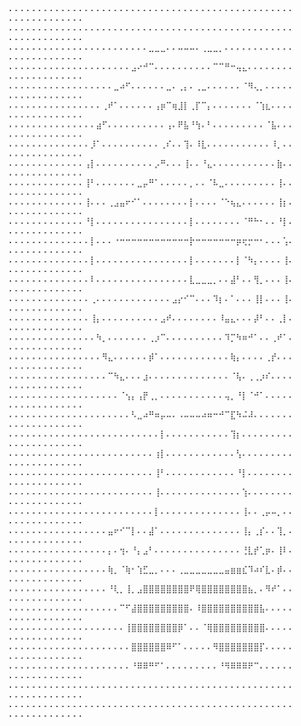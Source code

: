⠄⠄⠄⠄⠄⠄⠄⠄⠄⠄⠄⠄⠄⠄⠄⠄⠄⠄⠄⠄⠄⠄⠄⠄⠄⠄⠄⠄⠄⠄⠄⠄⠄⠄⠄⠄⠄⠄⠄⠄⠄⠄⠄⠄⠄⠄⠄⠄⠄⠄⠄⠄⠄⠄⠄⠄⠄⠄⠄⠄⠄⠄
⠄⠄⠄⠄⠄⠄⠄⠄⠄⠄⠄⠄⠄⠄⠄⠄⠄⠄⠄⠄⠄⠄⠄⠄⠄⠄⠄⠄⠄⠄⠄⠄⠄⠄⠄⠄⠄⠄⠄⠄⠄⠄⠄⠄⠄⠄⠄⠄⠄⠄⠄⠄⠄⠄⠄⠄⠄⠄⠄⠄⠄⠄
⠄⠄⠄⠄⠄⠄⠄⠄⠄⠄⠄⠄⠄⠄⠄⠄⠄⠄⠄⠄⠄⠄⠄⠄⣀⣀⣀⠄⠄⠤⠤⠤⠄⢀⣀⣀⡀⠄⠄⠄⠄⠄⠄⠄⠄⠄⠄⠄⠄⠄⠄⠄⠄⠄⠄⠄⠄⠄⠄⠄⠄⠄
⠄⠄⠄⠄⠄⠄⠄⠄⠄⠄⠄⠄⠄⠄⠄⠄⠄⠄⠄⠄⠄⣠⠔⠚⠉⠄⠄⠄⠄⠄⠄⠄⠄⠄⠄⠉⠉⠛⠒⢤⣄⠄⠄⠄⠄⠄⠄⠄⠄⠄⠄⠄⠄⠄⠄⠄⠄⠄⠄⠄⠄⠄
⠄⠄⠄⠄⠄⠄⠄⠄⠄⠄⠄⠄⠄⠄⠄⠄⠄⠄⣀⠴⠋⠄⠄⠄⠄⠄⠄⣀⠄⢀⡄⠄⢀⣀⠄⠄⠄⠄⠄⠄⠈⠻⢄⡀⠄⠄⠄⠄⠄⠄⠄⠄⠄⠄⠄⠄⠄⠄⠄⠄⠄⠄
⠄⠄⠄⠄⠄⠄⠄⠄⠄⠄⠄⠄⠄⠄⠄⠄⢀⠞⠁⠄⠄⠄⠄⠄⠄⢠⡶⠉⢶⣸⡇⢀⡏⠉⡄⠄⠄⠄⠄⠄⠄⠄⠈⢱⣆⠄⠄⠄⠄⠄⠄⠄⠄⠄⠄⠄⠄⠄⠄⠄⠄⠄
⠄⠄⠄⠄⠄⠄⠄⠄⠄⠄⠄⠄⠄⠄⠄⣴⠋⠄⠄⠄⠄⠄⠄⠄⠄⠄⠄⢠⠄⠟⣧⠘⢳⠄⠃⠄⠄⠄⠄⠄⠄⠄⠄⠄⠈⣧⠄⠄⠄⠄⠄⠄⠄⠄⠄⠄⠄⠄⠄⠄⠄⠄
⠄⠄⠄⠄⠄⠄⠄⠄⠄⠄⠄⠄⠄⠄⡸⠁⠄⠄⠄⠄⠄⠄⠄⠄⠄⠄⢀⠎⠄⠄⢹⠄⠸⣇⠄⠄⠄⠄⠄⠄⠄⠄⠄⠄⠄⠸⡀⠄⠄⠄⠄⠄⠄⠄⠄⠄⠄⠄⠄⠄⠄⠄
⠄⠄⠄⠄⠄⠄⠄⠄⠄⠄⠄⠄⠄⢠⡇⠄⠄⠄⠄⠄⠄⠄⠄⠄⠄⡠⠛⠄⠄⠄⢸⠄⠄⠘⣄⠄⠄⠄⠄⠄⠄⠄⠄⠄⠄⠄⣷⠄⠄⠄⠄⠄⠄⠄⠄⠄⠄⠄⠄⠄⠄⠄
⠄⠄⠄⠄⠄⠄⠄⠄⠄⠄⠄⠄⠄⢸⠃⠄⠄⠄⠄⠄⠄⠄⣀⡤⠛⠁⠄⠄⠄⠄⠄⡀⠄⠄⠈⠧⣀⠄⠄⠄⠄⠄⠄⠄⠄⠄⢸⠄⠄⠄⠄⠄⠄⠄⠄⠄⠄⠄⠄⠄⠄⠄
⠄⠄⠄⠄⠄⠄⠄⠄⠄⠄⠄⠄⠄⢸⠄⠄⠄⢀⣠⣤⠖⠊⠁⠄⠄⠄⠄⠄⠄⠄⠄⡇⠄⠄⠄⠄⠈⠑⢦⣄⠄⠄⠄⠄⠄⠄⢸⡆⠄⠄⠄⠄⠄⠄⠄⠄⠄⠄⠄⠄⠄⠄
⠄⠄⠄⠄⠄⠄⠄⠄⠄⠄⠄⠄⠄⠘⡇⠄⠄⠄⠄⠄⠄⠄⠄⠄⠄⠄⠄⠄⠄⠄⠄⡇⠄⠄⠄⠄⠄⠄⠄⠄⠈⠛⠓⠂⠄⠄⠘⡇⠄⠄⠄⠄⠄⠄⠄⠄⠄⠄⠄⠄⠄⠄
⠄⠄⠄⠄⠄⠄⠄⠄⠄⠄⠄⠄⠄⠄⡇⠄⠄⠄⠐⠒⠒⠒⠒⠒⠒⠒⠒⠒⠒⠒⠒⡗⠒⠒⠒⠒⠒⠒⠒⡶⢖⡒⠒⠂⠄⠄⠄⢡⠄⠄⠄⠄⠄⠄⠄⠄⠄⠄⠄⠄⠄⠄
⠄⠄⠄⠄⠄⠄⠄⠄⠄⠄⠄⠄⠄⠄⡇⠄⠄⠄⠄⠄⠄⠄⠄⠄⠄⠄⠄⠄⠄⠄⠄⡇⠄⠄⠄⠄⠄⠄⠄⡇⠈⠳⡄⠄⠄⠄⠄⢸⠄⠄⠄⠄⠄⠄⠄⠄⠄⠄⠄⠄⠄⠄
⠄⠄⠄⠄⠄⠄⠄⠄⠄⠄⠄⠄⠄⠄⠇⠄⠄⠄⠄⠄⠄⠄⠄⠄⠄⠄⠄⠄⠄⠄⠄⣇⣀⣀⣀⡀⠄⠄⣼⠃⠄⠄⢻⡀⠄⠄⠄⢸⠄⠄⠄⠄⠄⠄⠄⠄⠄⠄⠄⠄⠄⠄
⠄⠄⠄⠄⠄⠄⠄⠄⠄⠄⠄⠄⠄⠄⢀⠄⠄⠄⠄⠄⠄⠄⠄⠄⠄⠄⠄⠄⣠⡔⠊⠉⠄⠄⠄⠹⡆⠄⠁⠄⠄⠄⢸⡇⠄⠄⠄⢸⠄⠄⠄⠄⠄⠄⠄⠄⠄⠄⠄⠄⠄⠄
⠄⠄⠄⠄⠄⠄⠄⠄⠄⠄⠄⠄⠄⠄⢸⡄⠄⠄⠄⠄⠄⠄⠄⠄⠄⠄⣠⠞⠄⠄⠄⠄⠄⠄⠄⠄⠸⣤⣄⠄⠄⠄⡼⠃⠄⠄⢀⡇⠄⠄⠄⠄⠄⠄⠄⠄⠄⠄⠄⠄⠄⠄
⠄⠄⠄⠄⠄⠄⠄⠄⠄⠄⠄⠄⠄⠄⠄⠳⡀⠄⠄⠄⠄⠄⠄⠄⢀⡰⠉⠄⠄⠄⠄⠄⠄⠄⠄⠄⠄⠹⡉⠳⠶⠚⠁⠄⠄⢀⠞⠁⠄⠄⠄⠄⠄⠄⠄⠄⠄⠄⠄⠄⠄⠄
⠄⠄⠄⠄⠄⠄⠄⠄⠄⠄⠄⠄⠄⠄⠄⠄⠻⣄⠄⠄⠄⠄⠄⠄⡾⠁⠄⠄⠄⠄⠄⠄⠄⠄⠄⠄⠄⠄⢷⡄⠄⠄⠄⠄⢀⡞⠄⠄⠄⠄⠄⠄⠄⠄⠄⠄⠄⠄⠄⠄⠄⠄
⠄⠄⠄⠄⠄⠄⠄⠄⠄⠄⠄⠄⠄⠄⠄⠄⠄⠉⠳⣄⠄⠄⠄⣰⠄⠄⠄⠄⠄⠄⠄⠄⠄⠄⠄⠄⠄⠄⠈⢧⠄⢀⢀⡰⠎⠄⠄⠄⠄⠄⠄⠄⠄⠄⠄⠄⠄⠄⠄⠄⠄⠄
⠄⠄⠄⠄⠄⠄⠄⠄⠄⠄⠄⠄⠄⠄⠄⠄⠄⠄⠄⠈⢢⡄⢠⡟⢀⡀⠄⠄⠄⠄⠄⠄⠄⠄⠄⠄⠄⢤⡀⠘⡇⠈⠚⠁⠄⠄⠄⠄⠄⠄⠄⠄⠄⠄⠄⠄⠄⠄⠄⠄⠄⠄
⠄⠄⠄⠄⠄⠄⠄⠄⠄⠄⠄⠄⠄⠄⠄⠄⠄⠄⠄⠄⠄⠣⣀⠴⠛⠶⡤⠤⠄⠠⠤⠤⠤⠴⠶⠒⠚⠉⣏⠳⠬⠼⠄⠄⠄⠄⠄⠄⠄⠄⠄⠄⠄⠄⠄⠄⠄⠄⠄⠄⠄⠄
⠄⠄⠄⠄⠄⠄⠄⠄⠄⠄⠄⠄⠄⠄⠄⠄⠄⠄⠄⠄⠄⠄⠄⠄⠄⠄⡇⠄⠄⠄⠄⠄⠄⠄⠄⠄⠄⠄⢹⡆⠄⠄⠄⠄⠄⠄⠄⠄⠄⠄⠄⠄⠄⠄⠄⠄⠄⠄⠄⠄⠄⠄
⠄⠄⠄⠄⠄⠄⠄⠄⠄⠄⠄⠄⠄⠄⠄⠄⠄⠄⠄⠄⠄⠄⠄⠄⠄⢰⡇⠄⠄⠄⠄⠄⠄⠄⠄⠄⠄⠄⠄⢣⠄⠄⠄⠄⠄⠄⠄⠄⠄⠄⠄⠄⠄⠄⠄⠄⠄⠄⠄⠄⠄⠄
⠄⠄⠄⠄⠄⠄⠄⠄⠄⠄⠄⠄⠄⠄⠄⠄⠄⠄⠄⠄⠄⠄⠄⠄⠄⢸⠃⠄⠄⠄⠄⠄⠄⠄⠄⠄⠄⠄⠄⠘⡇⠄⠄⠄⠄⠄⠄⠄⠄⠄⠄⠄⠄⠄⠄⠄⠄⠄⠄⠄⠄⠄
⠄⠄⠄⠄⠄⠄⠄⠄⠄⠄⠄⠄⠄⠄⠄⠄⠄⠄⠄⠄⠄⠄⠄⠄⠄⢸⠄⠄⠄⠄⠄⠄⠄⠄⠄⠄⠄⠄⠄⠄⢱⠄⠄⠄⠄⠄⠄⠄⠄⠄⠄⠄⠄⠄⠄⠄⠄⠄⠄⠄⠄⠄
⠄⠄⠄⠄⠄⠄⠄⠄⠄⠄⠄⠄⠄⠄⠄⠄⠄⠄⠄⠄⠄⠄⠄⠄⠄⡇⠄⠄⠄⠄⠄⠄⠄⠄⠄⠄⠄⠄⠄⠄⢸⠄⠄⢀⡤⠤⡀⠄⠄⠄⠄⠄⠄⠄⠄⠄⠄⠄⠄⠄⠄⠄
⠄⠄⠄⠄⠄⠄⠄⠄⠄⠄⠄⠄⠄⠄⠄⠄⠄⣤⠖⠊⠉⡇⠄⠄⣼⠁⠄⠄⠄⠄⠄⠄⠄⠄⠄⠄⠄⠄⠄⠄⢸⡄⢀⡎⠄⠄⢹⡀⠄⠄⠄⠄⠄⠄⠄⠄⠄⠄⠄⠄⠄⠄
⠄⠄⠄⠄⠄⠄⠄⠄⠄⠄⠄⠄⠄⠄⠄⠄⠄⡄⠄⢲⠄⠘⡄⣠⠃⠄⠄⠄⠄⠄⠄⠄⠄⠄⠄⠄⠄⠄⠄⠄⢘⣇⡞⢁⡶⠄⢸⠇⠄⠄⠄⠄⠄⠄⠄⠄⠄⠄⠄⠄⠄⠄
⠄⠄⠄⠄⠄⠄⠄⠄⠄⠄⠄⠄⠄⠄⠄⠄⠄⢷⡀⠈⢷⠂⢱⣋⣀⡀⠄⠄⠄⢀⣀⣀⣀⣀⣀⣀⣀⣤⣶⣶⣎⠹⠴⠎⣇⠄⡾⠄⠄⠄⠄⠄⠄⠄⠄⠄⠄⠄⠄⠄⠄⠄
⠄⠄⠄⠄⠄⠄⠄⠄⠄⠄⠄⠄⠄⠄⠄⠄⠄⠘⢇⡀⢸⡀⣠⣿⣿⣿⣿⣿⣿⣿⣿⠟⢿⣿⣿⣿⣿⣿⣿⣿⣿⣦⡀⠄⠻⠞⠁⠄⠄⠄⠄⠄⠄⠄⠄⠄⠄⠄⠄⠄⠄⠄
⠄⠄⠄⠄⠄⠄⠄⠄⠄⠄⠄⠄⠄⠄⠄⠄⠄⠄⠄⠉⠋⣼⣿⣿⣿⣿⣿⣿⣿⣿⣿⠄⠸⣿⣿⣿⣿⣿⣿⣿⣿⣿⣿⣧⠄⠄⠄⠄⠄⠄⠄⠄⠄⠄⠄⠄⠄⠄⠄⠄⠄⠄
⠄⠄⠄⠄⠄⠄⠄⠄⠄⠄⠄⠄⠄⠄⠄⠄⠄⠄⠄⠄⢸⣿⣿⣿⣿⣿⣿⣿⣿⡿⠁⠄⠄⠈⢿⣿⣿⣿⣿⣿⣿⣿⣿⣿⠄⠄⠄⠄⠄⠄⠄⠄⠄⠄⠄⠄⠄⠄⠄⠄⠄⠄
⠄⠄⠄⠄⠄⠄⠄⠄⠄⠄⠄⠄⠄⠄⠄⠄⠄⠄⠄⠄⠄⣿⣿⣿⣿⣿⣿⠿⠋⠁⠄⠄⠄⠄⠄⠻⣿⣿⣿⣿⣿⣿⣿⡏⠄⠄⠄⠄⠄⠄⠄⠄⠄⠄⠄⠄⠄⠄⠄⠄⠄⠄
⠄⠄⠄⠄⠄⠄⠄⠄⠄⠄⠄⠄⠄⠄⠄⠄⠄⠄⠄⠄⠄⠘⠿⠿⠛⠋⠁⠄⠄⠄⠄⠄⠄⠄⠄⠄⠘⠻⠿⠿⠿⠟⠉⠄⠄⠄⠄⠄⠄⠄⠄⠄⠄⠄⠄⠄⠄⠄⠄⠄⠄⠄
⠄⠄⠄⠄⠄⠄⠄⠄⠄⠄⠄⠄⠄⠄⠄⠄⠄⠄⠄⠄⠄⠄⠄⠄⠄⠄⠄⠄⠄⠄⠄⠄⠄⠄⠄⠄⠄⠄⠄⠄⠄⠄⠄⠄⠄⠄⠄⠄⠄⠄⠄⠄⠄⠄⠄⠄⠄⠄⠄⠄⠄⠄
⠄⠄⠄⠄⠄⠄⠄⠄⠄⠄⠄⠄⠄⠄⠄⠄⠄⠄⠄⠄⠄⠄⠄⠄⠄⠄⠄⠄⠄⠄⠄⠄⠄⠄⠄⠄⠄⠄⠄⠄⠄⠄⠄⠄⠄⠄⠄⠄⠄⠄⠄⠄⠄⠄⠄⠄⠄⠄⠄⠄⠄⠄
